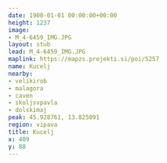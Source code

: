 ```yaml
---
date: 1900-01-01 00:00:00+00:00
height: 1237
image:
- M_4-6459_IMG.JPG
layout: stub
lead: M_4-6459_IMG.JPG
maplink: https://mapzs.projekti.si/poi/5257
name: Kucelj
nearby:
- velikirob
- malagora
- caven
- skoljsvpavla
- dolskimaj
peak: 45.928761, 13.825091
region: vipava
title: Kucelj
x: 409
y: 88
---
```

